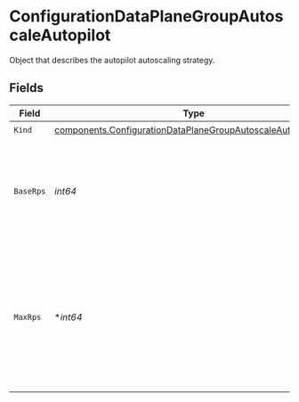 # ConfigurationDataPlaneGroupAutoscaleAutopilot

Object that describes the autopilot autoscaling strategy.


## Fields

| Field                                                                                                                                        | Type                                                                                                                                         | Required                                                                                                                                     | Description                                                                                                                                  | Example                                                                                                                                      |
| -------------------------------------------------------------------------------------------------------------------------------------------- | -------------------------------------------------------------------------------------------------------------------------------------------- | -------------------------------------------------------------------------------------------------------------------------------------------- | -------------------------------------------------------------------------------------------------------------------------------------------- | -------------------------------------------------------------------------------------------------------------------------------------------- |
| `Kind`                                                                                                                                       | [components.ConfigurationDataPlaneGroupAutoscaleAutopilotKind](../../models/components/configurationdataplanegroupautoscaleautopilotkind.md) | :heavy_check_mark:                                                                                                                           | N/A                                                                                                                                          |                                                                                                                                              |
| `BaseRps`                                                                                                                                    | *int64*                                                                                                                                      | :heavy_check_mark:                                                                                                                           | Base number of requests per second that the deployment target should support.                                                                | 1                                                                                                                                            |
| `MaxRps`                                                                                                                                     | **int64*                                                                                                                                     | :heavy_minus_sign:                                                                                                                           | Max number of requests per second that the deployment target should support. If not set, this defaults to 10x base_rps.                      | 1000                                                                                                                                         |